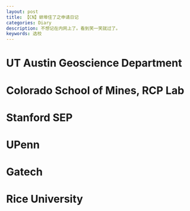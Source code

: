 ```yaml
---
layout: post
title: 【CN】蚌埠住了之申请日记
categories: Diary
description: 不想记在内网上了。看到笑一笑就过了。
keywords: 选校
---
```


# UT Austin Geoscience Department



# Colorado School of Mines, RCP Lab

# Stanford SEP 

# UPenn

# Gatech

# Rice University
